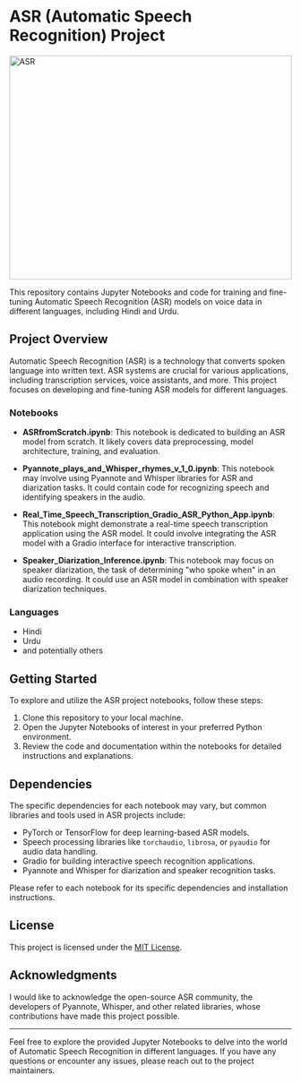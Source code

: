 # ASR (Automatic Speech Recognition) Project

<img src="https://www.rev.com/blog/wp-content/uploads/2021/05/Future-of-ASR-Technology.jpg" alt="ASR" width="100%" height="400px">


This repository contains Jupyter Notebooks and code for training and fine-tuning Automatic Speech Recognition (ASR) models on voice data in different languages, including Hindi and Urdu.

## Project Overview

Automatic Speech Recognition (ASR) is a technology that converts spoken language into written text. ASR systems are crucial for various applications, including transcription services, voice assistants, and more. This project focuses on developing and fine-tuning ASR models for different languages.

### Notebooks

- **ASRfromScratch.ipynb**: This notebook is dedicated to building an ASR model from scratch. It likely covers data preprocessing, model architecture, training, and evaluation.

- **Pyannote_plays_and_Whisper_rhymes_v_1_0.ipynb**: This notebook may involve using Pyannote and Whisper libraries for ASR and diarization tasks. It could contain code for recognizing speech and identifying speakers in the audio.

- **Real_Time_Speech_Transcription_Gradio_ASR_Python_App.ipynb**: This notebook might demonstrate a real-time speech transcription application using the ASR model. It could involve integrating the ASR model with a Gradio interface for interactive transcription.

- **Speaker_Diarization_Inference.ipynb**: This notebook may focus on speaker diarization, the task of determining "who spoke when" in an audio recording. It could use an ASR model in combination with speaker diarization techniques.

### Languages 

- Hindi
- Urdu
- and potentially others

## Getting Started

To explore and utilize the ASR project notebooks, follow these steps:

1. Clone this repository to your local machine.
2. Open the Jupyter Notebooks of interest in your preferred Python environment.
3. Review the code and documentation within the notebooks for detailed instructions and explanations.

## Dependencies

The specific dependencies for each notebook may vary, but common libraries and tools used in ASR projects include:

- PyTorch or TensorFlow for deep learning-based ASR models.
- Speech processing libraries like `torchaudio`, `librosa`, or `pyaudio` for audio data handling.
- Gradio for building interactive speech recognition applications.
- Pyannote and Whisper for diarization and speaker recognition tasks.

Please refer to each notebook for its specific dependencies and installation instructions.

## License

This project is licensed under the [MIT License](LICENSE).

## Acknowledgments

I would like to acknowledge the open-source ASR community, the developers of Pyannote, Whisper, and other related libraries, whose contributions have made this project possible.

---

Feel free to explore the provided Jupyter Notebooks to delve into the world of Automatic Speech Recognition in different languages. If you have any questions or encounter any issues, please reach out to the project maintainers.
